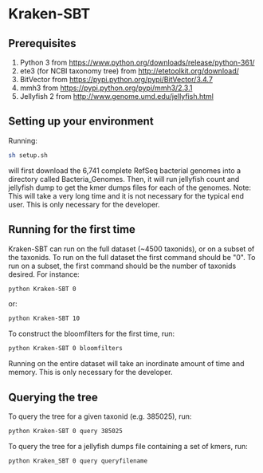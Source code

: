 # Kraken-SBT

## Prerequisites
1. Python 3 from https://www.python.org/downloads/release/python-361/
2. ete3 (for NCBI taxonomy tree) from http://etetoolkit.org/download/
3. BitVector from https://pypi.python.org/pypi/BitVector/3.4.7
4. mmh3 from https://pypi.python.org/pypi/mmh3/2.3.1
5. Jellyfish 2 from http://www.genome.umd.edu/jellyfish.html

## Setting up your environment
Running:
```bash
sh setup.sh
```
will first download the 6,741 complete RefSeq bacterial genomes into a directory called Bacteria_Genomes. Then, it will run jellyfish count and jellyfish dump to get the kmer dumps files for each of the genomes.
Note: This will take a very long time and it is not necessary for the typical end user. This is only necessary for the developer.

## Running for the first time
Kraken-SBT can run on the full dataset (~4500 taxonids), or on a subset of the taxonids. To run on the full dataset the first command should be "0". To run on a subset, the first command should be the number of taxonids desired. For instance:
```bash
python Kraken-SBT 0
```
or:
```bash
python Kraken-SBT 10
```
To construct the bloomfilters for the first time, run:
```bash
python Kraken-SBT 0 bloomfilters
```
Running on the entire dataset will take an inordinate amount of time and memory. This is only necessary for the developer.

## Querying the tree
To query the tree for a given taxonid (e.g. 385025), run:
```bash
python Kraken-SBT 0 query 385025
```
To query the tree for a jellyfish dumps file containing a set of kmers, run:
```bash
python Kraken_SBT 0 query queryfilename
```
